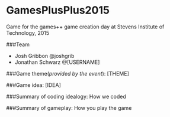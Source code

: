 # GamesPlusPlus2015
Game for the games++ game creation day at Stevens Institute of Technology, 2015

###Team
* Josh Gribbon @joshgrib
* Jonathan Schwarz @[USERNAME]

###Game theme(*provided by the event*): [THEME]

###Game idea: [IDEA]

###Summary of coding idealogy:
  How we coded
  
###Summary of gameplay:
  How you play the game
